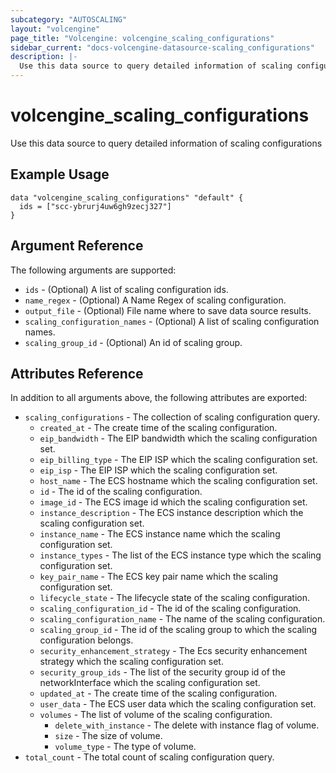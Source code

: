 ```yaml
---
subcategory: "AUTOSCALING"
layout: "volcengine"
page_title: "Volcengine: volcengine_scaling_configurations"
sidebar_current: "docs-volcengine-datasource-scaling_configurations"
description: |-
  Use this data source to query detailed information of scaling configurations
---
```

# volcengine_scaling_configurations
Use this data source to query detailed information of scaling configurations
## Example Usage
```hcl
data "volcengine_scaling_configurations" "default" {
  ids = ["scc-ybrurj4uw6gh9zecj327"]
}
```
## Argument Reference
The following arguments are supported:
* `ids` - (Optional) A list of scaling configuration ids.
* `name_regex` - (Optional) A Name Regex of scaling configuration.
* `output_file` - (Optional) File name where to save data source results.
* `scaling_configuration_names` - (Optional) A list of scaling configuration names.
* `scaling_group_id` - (Optional) An id of scaling group.

## Attributes Reference
In addition to all arguments above, the following attributes are exported:
* `scaling_configurations` - The collection of scaling configuration query.
    * `created_at` - The create time of the scaling configuration.
    * `eip_bandwidth` - The EIP bandwidth which the scaling configuration set.
    * `eip_billing_type` - The EIP ISP which the scaling configuration set.
    * `eip_isp` - The EIP ISP which the scaling configuration set.
    * `host_name` - The ECS hostname which the scaling configuration set.
    * `id` - The id of the scaling configuration.
    * `image_id` - The ECS image id which the scaling configuration set.
    * `instance_description` - The ECS instance description which the scaling configuration set.
    * `instance_name` - The ECS instance name which the scaling configuration set.
    * `instance_types` - The list of the ECS instance type which the scaling configuration set.
    * `key_pair_name` - The ECS key pair name which the scaling configuration set.
    * `lifecycle_state` - The lifecycle state of the scaling configuration.
    * `scaling_configuration_id` - The id of the scaling configuration.
    * `scaling_configuration_name` - The name of the scaling configuration.
    * `scaling_group_id` - The id of the scaling group to which the scaling configuration belongs.
    * `security_enhancement_strategy` - The Ecs security enhancement strategy which the scaling configuration set.
    * `security_group_ids` - The list of the security group id of the networkInterface which the scaling configuration set.
    * `updated_at` - The create time of the scaling configuration.
    * `user_data` - The ECS user data which the scaling configuration set.
    * `volumes` - The list of volume of the scaling configuration.
        * `delete_with_instance` - The delete with instance flag of volume.
        * `size` - The size of volume.
        * `volume_type` - The type of volume.
* `total_count` - The total count of scaling configuration query.


